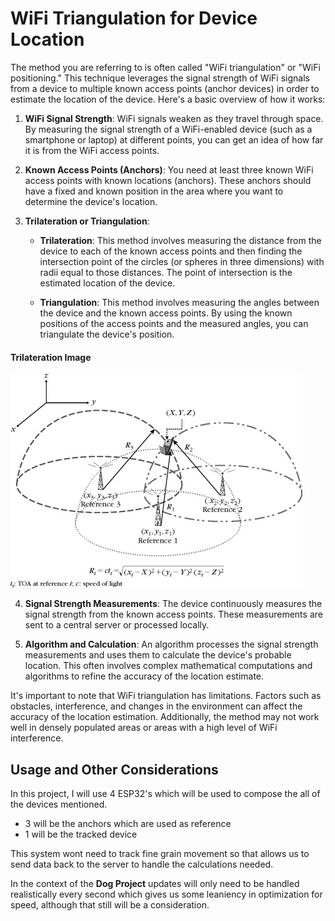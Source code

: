 # WiFi Triangulation for Device Location

The method you are referring to is often called "WiFi triangulation" or "WiFi positioning." This technique leverages the signal strength of WiFi signals from a device to multiple known access points (anchor devices) in order to estimate the location of the device. Here's a basic overview of how it works:

1. **WiFi Signal Strength**: WiFi signals weaken as they travel through space. By measuring the signal strength of a WiFi-enabled device (such as a smartphone or laptop) at different points, you can get an idea of how far it is from the WiFi access points.

2. **Known Access Points (Anchors)**: You need at least three known WiFi access points with known locations (anchors). These anchors should have a fixed and known position in the area where you want to determine the device's location.

3. **Trilateration or Triangulation**:
    - **Trilateration**: This method involves measuring the distance from the device to each of the known access points and then finding the intersection point of the circles (or spheres in three dimensions) with radii equal to those distances. The point of intersection is the estimated location of the device.
    
    - **Triangulation**: This method involves measuring the angles between the device and the known access points. By using the known positions of the access points and the measured angles, you can triangulate the device's position.

#### Trilateration Image
![Trilateration Image](img/trilaterationImg.jpg)


4. **Signal Strength Measurements**: The device continuously measures the signal strength from the known access points. These measurements are sent to a central server or processed locally.

5. **Algorithm and Calculation**: An algorithm processes the signal strength measurements and uses them to calculate the device's probable location. This often involves complex mathematical computations and algorithms to refine the accuracy of the location estimate.

It's important to note that WiFi triangulation has limitations. Factors such as obstacles, interference, and changes in the environment can affect the accuracy of the location estimation. Additionally, the method may not work well in densely populated areas or areas with a high level of WiFi interference.

## Usage and Other Considerations
In this project, I will use 4 ESP32's which will be used to compose the all of the devices mentioned. 
- 3 will be the anchors which are used as reference
- 1 will be the tracked device

This system wont need to track fine grain movement so that allows us to send data back to the server to handle the calculations needed.

In the context of the **Dog Project** updates will only need to be handled realistically every second which gives us some leaniency in optimization for speed, although that still will be a consideration.





